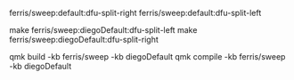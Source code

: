 ferris/sweep:default:dfu-split-right
ferris/sweep:default:dfu-split-left

make ferris/sweep:diegoDefault:dfu-split-left
make ferris/sweep:diegoDefault:dfu-split-right

qmk build -kb ferris/sweep -kb diegoDefault
qmk compile -kb ferris/sweep -kb diegoDefault


